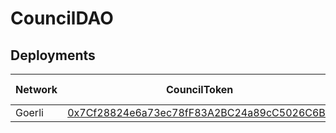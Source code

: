 # CouncilDAO

## Deployments

| Network | CouncilToken                               | Council Proxy                           | Council Implementation |
|---------|--------------------------------------------|--------------------------------------------|---|
| Goerli  | [0x7Cf28824e6a73ec78fF83A2BC24a89cC5026C6B2](https://goerli.etherscan.io/token/0x7Cf28824e6a73ec78fF83A2BC24a89cC5026C6B2#balances) | [0xCd70bFa9dC1E19EDda2f37315384786E664A9a9F](https://goerli.etherscan.io/address/0xCd70bFa9dC1E19EDda2f37315384786E664A9a9F) | ?? |
